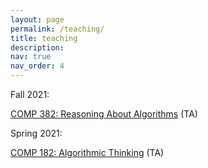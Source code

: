 ```yaml
---
layout: page
permalink: /teaching/
title: teaching
description:
nav: true
nav_order: 4
---
```

Fall 2021:

<a href="https://courses.rice.edu/courses/courses/!SWKSCAT.cat?p_action=COURSE&p_term=202210&p_crn=11307">COMP 382: Reasoning About Algorithms</a> (TA)

Spring 2021:

<a href="https://courses.rice.edu/courses/courses/!SWKSCAT.cat?p_action=COURSE&p_term=202120&p_crn=20244">COMP 182: Algorithmic Thinking</a> (TA)
